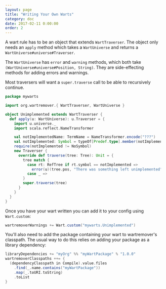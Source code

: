 ```yaml
---
layout: page
title: "Writing Your Own Warts"
category: doc
date: 2017-02-11 0:00:00
order: 2
---
```


A wart rule has to be an object that extends `WartTraverser`. The
object only needs an `apply` method which takes a `WartUniverse` and
returns a `WartUniverse#universe#Traverser`.

The `WartUniverse` has `error` and `warning` methods, which both take
`(WartUniverse#universe#Position, String)`. They are side-effecting
methods for adding errors and warnings.

Most traversers will want a `super.traverse` call to be able to
recursively continue.

```scala
package mywarts

import org.wartremover.{ WartTraverser, WartUniverse }

object Unimplemented extends WartTraverser {
  def apply(u: WartUniverse): u.Traverser = {
    import u.universe._
    import scala.reflect.NameTransformer

    val notImplementedName: TermName = NameTransformer.encode("???")
    val notImplemented: Symbol = typeOf[Predef.type].member(notImplementedName)
    require(notImplemented != NoSymbol)
    new Traverser {
      override def traverse(tree: Tree): Unit = {
        tree match {
          case rt: RefTree if rt.symbol == notImplemented =>
            error(u)(tree.pos, "There was something left unimplemented")
          case _ =>
        }
        super.traverse(tree)
      }
    }
  }
}
```

Once you have your wart written you can add it to your config using `Wart.custom`:

```scala
wartremoverWarnings += Wart.custom("mywarts.Unimplemented")
```

You'll also need to add the package containing your wart to wartremover's classpath. The usual way to do this relies on adding your package as a library dependency:

```scala
libraryDependencies += "myOrg" %% "myWartPackage" % "1.0.0"
wartremoverClasspaths ++= {
  (dependencyClasspath in Compile).value.files
    .find(_.name.contains("myWartPackage"))
    .map(_.toURI.toString)
    .toList
}
```
